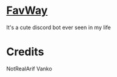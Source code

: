 # [FavWay](https://FavWay.cf)

It's a cute discord bot ever seen in my life


# Credits
NotRealArif
Vanko